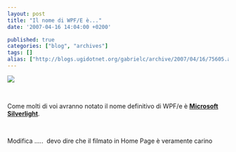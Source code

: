 ```yaml
---
layout: post
title: "Il nome di WPF/E è..."
date: '2007-04-16 14:04:00 +0200'

published: true
categories: ["blog", "archives"]
tags: []
alias: ["http://blogs.ugidotnet.org/gabrielc/archive/2007/04/16/75605.aspx"]
---
```


<!-- more -->

<P></P>
<P></P>
<DIV class=wlWriterSmartContent id=605EEA63-B54B-4e6d-A290-F5E9E8229FC1:e5afc7da-eae6-454b-8883-6f4cb923e9a1 contentEditable=false style="PADDING-RIGHT: 0px; DISPLAY: inline; PADDING-LEFT: 0px; PADDING-BOTTOM: 0px; MARGIN: 0px; PADDING-TOP: 0px"></DIV><A href="http://www.microsoft.com/silverlight/" atomicselection="true"><IMG src="http://www.microsoft.com/silverlight/images/logo_main_sl.gif"></A> 
<P></P>
<P>&nbsp;</P>
<P>Come molti di voi avranno notato il nome definitivo di WPF/e &#232; <A href="http://www.microsoft.com/silverlight"><B>Microsoft Silverlight</B></A>. </P>
<P>&nbsp;</P>
<P>Modifica .....&nbsp;&nbsp;devo dire che il filmato in Home Page &#232; veramente carino</P>
